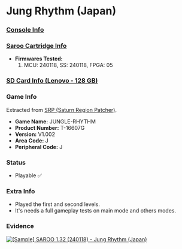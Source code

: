 # Jung Rhythm (Japan)

### [Console Info](../../../../../Info/Consoles/VA13/README.md)

### [Saroo Cartridge Info](../../../../../Info/Cartridges/RetroGameParadiseStore/1.32F/README.md)

- <b>Firmwares Tested:</b>
  1. MCU: 240118, SS: 240118, FPGA: 05

### [SD Card Info (Lenovo - 128 GB)](../../../../../Info/SdCards/Lenovo/128GB/fat32/README.md)

### Game Info

Extracted from [SRP (Saturn Region Patcher)](https://segaxtreme.net/resources/saturn-region-patcher.81/download).

- <b>Game Name:</b> JUNGLE-RHYTHM
- <b>Product Number:</b> T-16607G
- <b>Version:</b> V1.002
- <b>Area Code:</b> J
- <b>Peripheral Code:</b> J

### Status

- Playable :white_check_mark:

### Extra Info

- Played the first and second levels.
- It's needs a full gameplay tests on main mode and others modes.

### Evidence

[![[Sample] SAROO 1.32 (240118) - Jung Rhythm (Japan)](https://img.youtube.com/vi/5Z--U8j0ivI/0.jpg)](https://www.youtube.com/watch?v=5Z--U8j0ivI)
